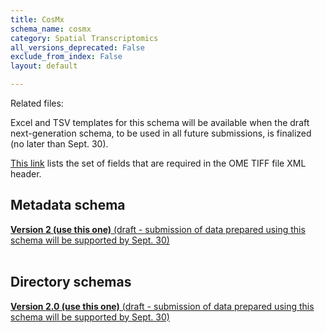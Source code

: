 ```yaml
---
title: CosMx
schema_name: cosmx
category: Spatial Transcriptomics
all_versions_deprecated: False
exclude_from_index: False
layout: default

---
```


Related files:

Excel and TSV templates for this schema will be available when the draft next-generation schema, to be used in all future submissions, is finalized (no later than Sept. 30).

[This link](https://docs.google.com/spreadsheets/d/1YnmdTAA0Z9MKN3OjR3Sca8pz-LNQll91wdQoRPSP6Q4/edit#gid=0) lists the set of fields that are required in the OME TIFF file XML header.

## Metadata schema


<summary><a href="https://docs.google.com/spreadsheets/d/1kd1UQ2il-eW-MTM4iEotyAxa8M_hcwn8yQJTU_II-F8"><b>Version 2 (use this one)</b> (draft - submission of data prepared using this schema will be supported by Sept. 30)</a></summary>



<br>

## Directory schemas
<summary><a href="https://docs.google.com/spreadsheets/d/1LE-iyY2E6eP4E8jhgP6rhsvjESrdHXWYrMwKTvNkI5Y"><b>Version 2.0 (use this one)</b> (draft - submission of data prepared using this schema will be supported by Sept. 30) </a></summary>

